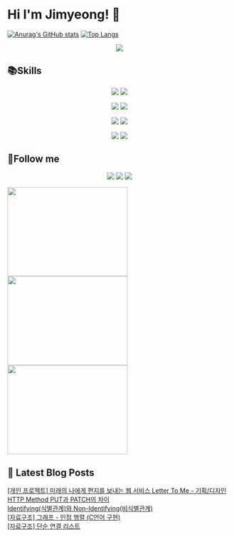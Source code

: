 # Hi I'm Jimyeong! 👋 

[![Anurag's GitHub stats](https://github-readme-stats.vercel.app/api?username=wlaud2000)](https://github.com/anuraghazra/github-readme-stats)
[![Top Langs](https://github-readme-stats.vercel.app/api/top-langs/?username=wlaud2000&layout=compact&hide=r,jupyter%20notebook,c%23&exclude_repo=roharui.github.io)](https://github.com/anuraghazra/github-readme-stats)

<p align="center">
 <a href="https://hits.seeyoufarm.com"><img src="https://hits.seeyoufarm.com/api/count/incr/badge.svg?url=https%3A%2F%2Fgithub.com%2Fwlaud2000&count_bg=%2379C83D&title_bg=%23555555&icon=&icon_color=%23E7E7E7&title=hits&edge_flat=false"/></a></a>
</p>


## 📚Skills
<!-- https://shields.io/ -->
<!-- <img src="https://img.shields.io/badge/쓰고자하는_텍스트-컬러코드?style=flat-square&logo=simpleicons에서_아이콘이름&logoColor=white"/></a> -->

<p align="center">
    <img src="https://img.shields.io/badge/Java-F09820?style=flat-square&logo=coffeescript&logoColor=white"/>
    <img src="https://img.shields.io/badge/C-00599C?style=flat-square&logo=c&logoColor=white"/></a>
</p>
<p align="center">
    <img src="https://img.shields.io/badge/Spring boot-6DB33F?style=flat-square&logo=springboot&logoColor=white"/></a>
    <img src="https://img.shields.io/badge/Spring-6DB33F?style=flat-square&logo=spring&logoColor=white"/></a> 
</p>
<p align="center">
    <img src="https://img.shields.io/badge/MariaDB-003545?style=flat-square&logo=mariadb&logoColor=white"/></a>
    <img src="https://img.shields.io/badge/MySQL-4479A1?style=flat-square&logo=mysql&logoColor=white"/></a>
</p>
<p align="center">
    <img src="https://img.shields.io/badge/git-F05032?style=flat-square&logo=git&logoColor=white"/></a>
    <img src="https://img.shields.io/badge/github-181717?style=flat-square&logo=github&logoColor=white"/>
</p>


## 🌈Follow me
<p align="center">
<a href="mailto:kimjim1234550@gmail.com"><img src="https://img.shields.io/badge/Gmail-EA4335?style=flat-square&logo=gmail&logoColor=white"/></a>
<a href="https://www.instagram.com/kjm021221/"><img src="https://img.shields.io/badge/Instagram-E4405F?style=flat-square&logo=instagram&logoColor=white"/></a>
<a href="https://learning-study.tistory.com/"><img src="https://img.shields.io/badge/tistory-000000?style=flat-square&logo=tistory&logoColor=white"/></a>
</p>
<a href="https://github.com/devxb/gitanimals">
  <img
    src="https://render.gitanimals.org/lines/wlaud2000?pet-id=606294867382478883"
    width="270"
    height="200"
  />
</a>
<a href="https://github.com/devxb/gitanimals">
  <img
    src="https://render.gitanimals.org/lines/wlaud2000"
    width="270"
    height="200"
  />
</a>

<a href="https://github.com/devxb/gitanimals">
  <img
    src="https://render.gitanimals.org/lines/wlaud2000?pet-id=606297082990016798"
    width="270"
    height="200"
  />
</a>

## 📕 Latest Blog Posts

<a href=https://learning-study.tistory.com/entry/%ED%86%A0%EC%9D%B4-%ED%94%84%EB%A1%9C%EC%A0%9D%ED%8A%B8-%EB%AF%B8%EB%9E%98%EC%9D%98-%EB%82%98%EC%97%90%EA%B2%8C-%ED%8E%B8%EC%A7%80%EB%A5%BC-%EB%B3%B4%EB%82%B4%EB%8A%94-%EC%9B%B9-%EC%84%9C%EB%B9%84%EC%8A%A4-Letter-To-Me-%EA%B8%B0%ED%9A%8D%EB%94%94%EC%9E%90%EC%9D%B8>[개인 프로젝트] 미래의 나에게 편지를 보내는 웹 서비스 Letter To Me - 기획/디자인</a></br><a href=https://learning-study.tistory.com/entry/HTTP-Method-PUT%EA%B3%BC-PATCH%EC%9D%98-%EC%B0%A8%EC%9D%B4>HTTP Method PUT과 PATCH의 차이</a></br><a href=https://learning-study.tistory.com/entry/Identifying%EC%8B%9D%EB%B3%84%EA%B4%80%EA%B3%84%EC%99%80-Non-Identifying%EB%B9%84%EC%8B%9D%EB%B3%84%EA%B4%80%EA%B3%84>Identifying(식별관계)와 Non-Identifying(비식별관계)</a></br><a href=https://learning-study.tistory.com/entry/%EC%9E%90%EB%A3%8C%EA%B5%AC%EC%A1%B0-%EA%B7%B8%EB%9E%98%ED%94%84-%EC%9D%B8%EC%A0%91-%ED%96%89%EB%A0%AC-C%EC%96%B8%EC%96%B4-%EA%B5%AC%ED%98%84>[자료구조] 그래프 - 인접 행렬 (C언어 구현)</a></br><a href=https://learning-study.tistory.com/entry/%EC%9E%90%EB%A3%8C%EA%B5%AC%EC%A1%B0-%EB%8B%A8%EC%88%9C-%EC%97%B0%EA%B2%B0-%EB%A6%AC%EC%8A%A4%ED%8A%B8>[자료구조] 단순 연결 리스트</a></br>